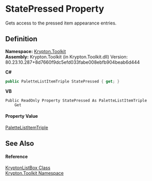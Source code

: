 # StatePressed Property


Gets access to the pressed item appearance entries.



## Definition
**Namespace:** <a href="79d2eac2-21f4-54ff-7552-b20c33c30600.md">Krypton.Toolkit</a>  
**Assembly:** Krypton.Toolkit (in Krypton.Toolkit.dll) Version: 80.23.10.287+8d7660f9dc5efd033fabe008ebfb904beab6d444

**C#**
``` C#
public PaletteListItemTriple StatePressed { get; }
```
**VB**
``` VB
Public ReadOnly Property StatePressed As PaletteListItemTriple
	Get
```



#### Property Value
<a href="550e6fbc-2b7c-06cd-a21d-2eb2cdff7f7e.md">PaletteListItemTriple</a>

## See Also


#### Reference
<a href="34d189d7-24ac-ce5b-4fff-cda88ff9e2aa.md">KryptonListBox Class</a>  
<a href="79d2eac2-21f4-54ff-7552-b20c33c30600.md">Krypton.Toolkit Namespace</a>  
